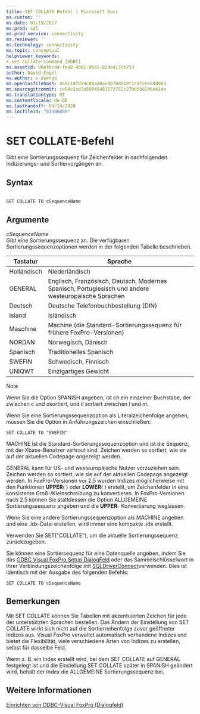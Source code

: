 ```yaml
---
title: SET COLLATE Befehl | Microsoft Docs
ms.custom: ''
ms.date: 01/19/2017
ms.prod: sql
ms.prod_service: connectivity
ms.reviewer: ''
ms.technology: connectivity
ms.topic: conceptual
helpviewer_keywords:
- set collate command [ODBC]
ms.assetid: 00efbcd4-fea8-4061-86a5-82de413cb753
author: David-Engel
ms.author: v-daenge
ms.openlocfilehash: 4a9c1dfd59c00ad0ac0b7bd8b8f1cdfccc84d9b3
ms.sourcegitcommit: ce94c2ad7a50945481172782c270b5b0206e61de
ms.translationtype: MT
ms.contentlocale: de-DE
ms.lasthandoff: 04/14/2020
ms.locfileid: "81300890"
---
```

# <a name="set-collate-command"></a>SET COLLATE-Befehl
Gibt eine Sortierungssequenz für Zeichenfelder in nachfolgenden Indizierungs- und Sortiervorgängen an.  
  
## <a name="syntax"></a>Syntax  
  
```  
  
SET COLLATE TO cSequenceName  
```  
  
## <a name="arguments"></a>Argumente  
 *cSequenceName*  
 Gibt eine Sortierungssequenz an. Die verfügbaren Sortierungssequenzoptionen werden in der folgenden Tabelle beschrieben.  
  
|Tastatur|Sprache|  
|-------------|--------------|  
|Holländisch|Niederländisch|  
|GENERAL|Englisch, Französisch, Deutsch, Modernes Spanisch, Portugiesisch und andere westeuropäische Sprachen|  
|Deutsch|Deutsche Telefonbuchbestellung (DIN)|  
|Island|Isländisch|  
|Maschine|Machine (die Standard-Sortierungssequenz für frühere FoxPro-Versionen)|  
|NORDAN|Norwegisch, Dänisch|  
|Spanisch|Traditionelles Spanisch|  
|SWEFIN|Schwedisch, Finnisch|  
|UNIQWT|Einzigartiges Gewicht|  
  
> [!NOTE]  
>  Wenn Sie die Option SPANISH angeben, ist *ch* ein einzelner Buchstabe, der zwischen *c* und *d*sortiert, und *ll* sortiert zwischen *l* und *m*.  
  
 Wenn Sie eine Sortierungssequenzoption als Literalzeichenfolge angeben, müssen Sie die Option in Anführungszeichen einschließen:  
  
```  
SET COLLATE TO "SWEFIN"  
```  
  
 MACHINE ist die Standard-Sortierungssequenzoption und ist die Sequenz, mit der Xbase-Benutzer vertraut sind. Zeichen werden so sortiert, wie sie auf der aktuellen Codepage angezeigt werden.  
  
 GENERAL kann für US- und westeuropäische Nutzer vorzuziehen sein. Zeichen werden so sortiert, wie sie auf der aktuellen Codepage angezeigt werden. In FoxPro-Versionen vor 2.5 wurden Indizes möglicherweise mit den Funktionen **UPPER**( ) oder **LOWER**( ) erstellt, um Zeichenfelder in eine konsistente Groß-/Kleinschreibung zu konvertieren. In FoxPro-Versionen nach 2.5 können Sie stattdessen die Option ALLGEMEINE Sortierungssequenz angeben und die **UPPER**- Konvertierung weglassen.  
  
 Wenn Sie eine andere Sortierungssequenzoption als MACHINE angeben und eine .idx-Datei erstellen, wird immer eine kompakte .idx erstellt.  
  
 Verwenden Sie SET("COLLATE"), um die aktuelle Sortierungssequenz zurückzugeben.  
  
 Sie können eine Sortiersequenz für eine Datenquelle angeben, indem Sie das [ODBC Visual FoxPro Setup DialogFeld](../../odbc/microsoft/odbc-visual-foxpro-setup-dialog-box.md) oder das Sammelschlüsselwort in Ihrer Verbindungszeichenfolge mit [SQLDriverConnect](../../odbc/microsoft/sqldriverconnect-visual-foxpro-odbc-driver.md)verwenden. Dies ist identisch mit der Ausgabe des folgenden Befehls:  
  
```  
SET COLLATE TO cSequenceName  
```  
  
## <a name="remarks"></a>Bemerkungen  
 Mit SET COLLATE können Sie Tabellen mit akzentuierten Zeichen für jede der unterstützten Sprachen bestellen. Das Ändern der Einstellung von SET COLLATE wirkt sich nicht auf die Sortierreihenfolge zuvor geöffneter Indizes aus. Visual FoxPro verwaltet automatisch vorhandene Indizes und bietet die Flexibilität, viele verschiedene Arten von Indizes zu erstellen, selbst für dasselbe Feld.  
  
 Wenn z. B. ein Index erstellt wird, bei dem SET COLLATE auf GENERAL festgelegt ist und die Einstellung SET COLLATE später in SPANISH geändert wird, behält der Index die ALLGEMEINE Sortierungssequenz bei.  
  
## <a name="see-also"></a>Weitere Informationen  
 [Einrichten von ODBC-Visual FoxPro (Dialogfeld)](../../odbc/microsoft/odbc-visual-foxpro-setup-dialog-box.md)

